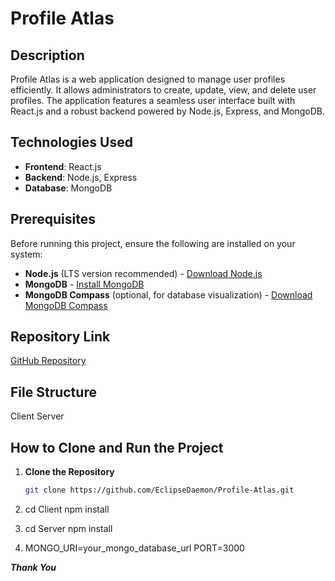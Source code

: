 # Profile Atlas

## Description
Profile Atlas is a web application designed to manage user profiles efficiently. It allows administrators to create, update, view, and delete user profiles. The application features a seamless user interface built with React.js and a robust backend powered by Node.js, Express, and MongoDB.

## Technologies Used
- **Frontend**: React.js
- **Backend**: Node.js, Express
- **Database**: MongoDB

## Prerequisites
Before running this project, ensure the following are installed on your system:
- **Node.js** (LTS version recommended) - [Download Node.js](https://nodejs.org/)
- **MongoDB** - [Install MongoDB](https://www.mongodb.com/try/download/community)
- **MongoDB Compass** (optional, for database visualization) - [Download MongoDB Compass](https://www.mongodb.com/products/compass)

## Repository Link
[GitHub Repository](https://github.com/EclipseDaemon/Profile-Atlas)

## File Structure
Client
Server

## How to Clone and Run the Project

1. **Clone the Repository**
   ```bash
   git clone https://github.com/EclipseDaemon/Profile-Atlas.git

2.   cd Client
npm install

3. cd Server
npm install

4. MONGO_URI=your_mongo_database_url
PORT=3000

***Thank You***



